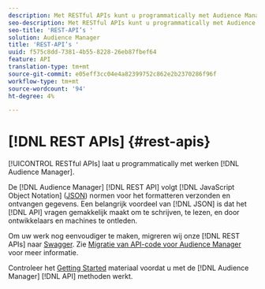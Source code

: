 ```yaml
---
description: Met RESTful APIs kunt u programmatically met Audience Manager werken.
seo-description: Met RESTful APIs kunt u programmatically met Audience Manager werken.
seo-title: 'REST-API’s '
solution: Audience Manager
title: 'REST-API’s '
uuid: f575c8dd-7381-4b55-8228-26eb87fbef64
feature: API
translation-type: tm+mt
source-git-commit: e05eff3cc04e4a82399752c862e2b2370286f96f
workflow-type: tm+mt
source-wordcount: '94'
ht-degree: 4%

---
```



# [!DNL REST APIs] {#rest-apis}

[!UICONTROL RESTful APIs] laat u programmatically met werken  [!DNL Audience Manager].

De [!DNL Audience Manager] [!DNL REST API] volgt [!DNL JavaScript Object Notation] ([JSON](https://www.json.org/)) normen voor het formatteren verzonden en ontvangen gegevens. Een belangrijk voordeel van [!DNL JSON] is dat het [!DNL API] vragen gemakkelijk maakt om te schrijven, te lezen, en door ontwikkelaars en machines te ontleden.

Om uw werk nog eenvoudiger te maken, migreren wij onze [!DNL REST APIs] naar [Swagger](https://swagger.io/solutions/api-documentation/). Zie [Migratie van API-code voor Audience Manager](/help/using/api/api-swagger-migration.md) voor meer informatie.

Controleer het [Getting Started](../../api/rest-api-main/aam-api-getting-started.md#getting-started-with-rest-apis) materiaal voordat u met de [!DNL Audience Manager] [!DNL API] methoden werkt.
